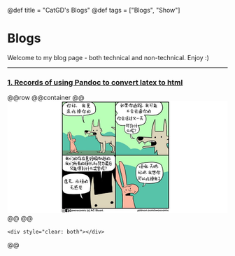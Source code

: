 @def title = "CatGD's Blogs"
@def tags = ["Blogs", "Show"]

# Blogs

Welcome to my blog page - both technical and non-technical. Enjoy :)

---

### [1. Records of using Pandoc to convert latex to html](/html/2024-1-23-Pandoc/)

@@row
@@container
@@[![](/assets/posts/AfunComic.jpeg)]() @@
@@

<!-- ### [fermions? `图文不相关`](/posts/2022-10-08-fermions) -->

```
<div style="clear: both"></div>
```

@@
